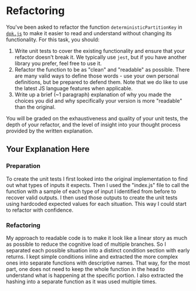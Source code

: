 # Refactoring

You've been asked to refactor the function `deterministicPartitionKey` in [`dpk.js`](dpk.js) to make it easier to read and understand without changing its functionality. For this task, you should:

1. Write unit tests to cover the existing functionality and ensure that your refactor doesn't break it. We typically use `jest`, but if you have another library you prefer, feel free to use it.
2. Refactor the function to be as "clean" and "readable" as possible. There are many valid ways to define those words - use your own personal definitions, but be prepared to defend them. Note that we do like to use the latest JS language features when applicable.
3. Write up a brief (~1 paragraph) explanation of why you made the choices you did and why specifically your version is more "readable" than the original.

You will be graded on the exhaustiveness and quality of your unit tests, the depth of your refactor, and the level of insight into your thought process provided by the written explanation.

## Your Explanation Here

### Preparation

To create the unit tests I first looked into the original implementation to find out what types of inputs it expects. Then I used the "index.js" file to call the function with a sample of each type of input I identified from before to recover valid outputs. I then used those outputs to create the unit tests using hardcoded expected values for each situation. This way I could start to refactor with confidence. 

### Refactoring

My approach to readable code is to make it look like a linear story as much as possible to reduce the cognitive load of multiple branches. So I separated each possible situation into a distinct condition section with early returns. I kept simple conditions inline and extracted the more complex ones into separate functions with descriptive names. That way, for the most part, one does not need to keep the whole function in the head to understand what is happening at the specific portion. I also extracted the hashing into a separate function as it was used multiple times.